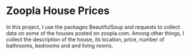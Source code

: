 # Zoopla House Prices
In this project, I use the packages BeautifulSoup and requests to collect data on some of the houses posted on zoopla.com. Among other things, I collect the description of the house, its location, price, number of bathrooms, bedrooms and and living rooms. 
